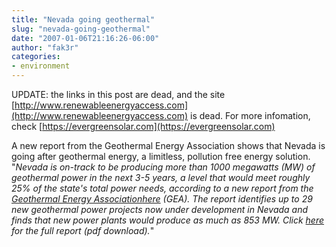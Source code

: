 ```yaml
---
title: "Nevada going geothermal"
slug: "nevada-going-geothermal"
date: "2007-01-06T21:16:26-06:00"
author: "fak3r"
categories:
- environment
---
```

UPDATE: the links in this post are dead, and the site [http://www.renewableenergyaccess.com](http://www.renewableenergyaccess.com) is dead. For more infomation, check [https://evergreensolar.com](https://evergreensolar.com)

A new report from the Geothermal Energy Association shows that Nevada is going after geothermal energy, a limitless, pollution free energy solution. "_Nevada is on-track to be producing more than 1000 megawatts (MW) of geothermal power in the next 3-5 years, a level that would meet roughly 25% of the state's total power needs, according to a new report from the [Geothermal Energy Association](http://www.renewableenergyaccess.com/rea/partner/story;jsessionid=3A8AF2D59C85C53E0C9659E32F8C117F?id=46945)[here](http://www.geo-energy.org/publications/reports/Geothermal%20Resource%20Development%20in%20Nevada%202006.pdf) (GEA). The report identifies up to 29 new geothermal power projects now under development in Nevada and finds that new power plants would produce as much as 853 MW. Click [here](http://www.geo-energy.org/publications/reports/Geothermal%20Resource%20Development%20in%20Nevada%202006.pdf) for the full report (pdf download)._" 
